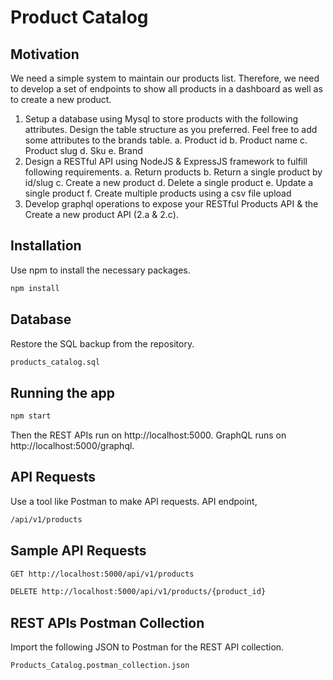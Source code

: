 # Product Catalog

## Motivation

We need a simple system to maintain our products list. Therefore, we need to develop a set of
endpoints to show all products in a dashboard as well as to create a new product.
1. Setup a database using Mysql to store products with the following attributes. Design the
table structure as you preferred. Feel free to add some attributes to the brands table.
a. Product id
b. Product name
c. Product slug
d. Sku
e. Brand
2. Design a RESTful API using NodeJS & ExpressJS framework to fulfill following
requirements.
a. Return products
b. Return a single product by id/slug
c. Create a new product
d. Delete a single product
e. Update a single product
f. Create multiple products using a csv file upload
3. Develop graphql operations to expose your RESTful Products API & the Create a new
product API (2.a & 2.c).

## Installation

Use npm to install the necessary packages.

```bash
npm install
```
## Database

Restore the SQL backup from the repository.
```bash
products_catalog.sql
```

## Running the app

```bash
npm start
```
Then the REST APIs run on http://localhost:5000.
GraphQL runs on http://localhost:5000/graphql.

## API Requests

Use a tool like Postman to make API requests. API endpoint,
```bash
/api/v1/products
```

## Sample API Requests

```bash
GET http://localhost:5000/api/v1/products
```
```bash
DELETE http://localhost:5000/api/v1/products/{product_id}
```

## REST APIs Postman Collection

Import the following JSON to Postman for the REST API collection.
```bash
Products_Catalog.postman_collection.json
```
